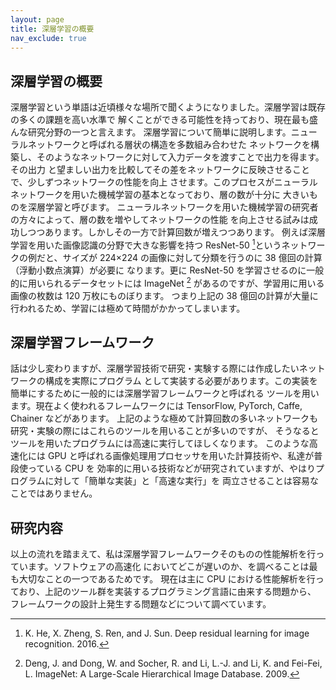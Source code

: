 ```yaml
---
layout: page
title: 深層学習の概要
nav_exclude: true
---
```


## 深層学習の概要

深層学習という単語は近頃様々な場所で聞くようになりました。深層学習は既存の多くの課題を高い水準で
解くことができる可能性を持っており、現在最も盛んな研究分野の一つと言えます。
深層学習について簡単に説明します。ニューラルネットワークと呼ばれる層状の構造を多数組み合わせた
ネットワークを構築し、そのようなネットワークに対して入力データを渡すことで出力を得ます。その出力
と望ましい出力を比較してその差をネットワークに反映させることで、少しずつネットワークの性能を向上
させます。このプロセスがニューラルネットワークを用いた機械学習の基本となっており、層の数が十分に 大きいものを深層学習と呼びます。
ニューラルネットワークを用いた機械学習の研究者の方々によって、層の数を増やしてネットワークの性能
を向上させる試みは成功しつつあります。しかしその一方で計算回数が増えつつあります。 例えば深層学習を用いた画像認識の分野で大きな影響を持つ
ResNet-50 [^1]というネットワークの例だと、サイズが 224×224 の画像に対して分類を行うのに 38
億回の計算（浮動小数点演算）が必要に なります。更に ResNet-50 を学習させるのに一般的に用いられるデータセットには
ImageNet [^2] があるのですが、学習用に用いる画像の枚数は 120 万枚にものぼります。 つまり上記の 38
億回の計算が大量に行われるため、学習には極めて時間がかかってしまいます。

## 深層学習フレームワーク

話は少し変わりますが、深層学習技術で研究・実験する際には作成したいネットワークの構成を実際にプログラム
として実装する必要があります。この実装を簡単にするために一般的には深層学習フレームワークと呼ばれる ツールを用います。現在よく使われるフレームワークには
TensorFlow, PyTorch, Caffe, Chainer
などがあります。 上記のような極めて計算回数の多いネットワークも研究・実験の際にはこれらのツールを用いることが多いのですが、
そうなるとツールを用いたプログラムには高速に実行してほしくなります。 このような高速化には GPU
と呼ばれる画像処理用プロセッサを用いた計算技術や、私達が普段使っている CPU を
効率的に用いる技術などが研究されていますが、やはりプログラムに対して「簡単な実装」と「高速な実行」を 両立させることは容易なことではありません。

## 研究内容

以上の流れを踏まえて、私は深層学習フレームワークそのものの性能解析を行っています。ソフトウェアの高速化
においてどこが遅いのか、を調べることは最も大切なことの一つであるためです。 現在は主に CPU
における性能解析を行っており、上記のツール群を実装するプログラミング言語に由来する問題から、 フレームワークの設計上発生する問題などについて調べています。

[^1]: K. He, X. Zheng, S. Ren, and J. Sun. Deep residual learning for image recognition. 2016.
[^2]: Deng, J. and Dong, W. and Socher, R. and Li, L.-J. and Li, K. and Fei-Fei, L. ImageNet: A Large-Scale Hierarchical Image Database. 2009.

